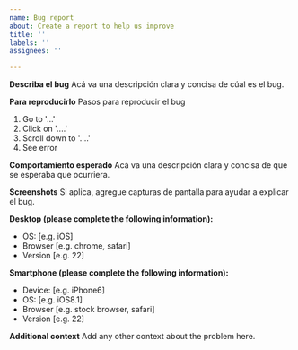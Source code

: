 ```yaml
---
name: Bug report
about: Create a report to help us improve
title: ''
labels: ''
assignees: ''

---
```


**Describa el bug**
Acá va una descripción clara y concisa de cúal es el bug.

**Para reproducirlo**
Pasos para reproducir el bug
1. Go to '...'
2. Click on '....'
3. Scroll down to '....'
4. See error

**Comportamiento esperado**
Acá va una descripción clara y concisa de que se esperaba que ocurriera.

**Screenshots**
Si aplica, agregue capturas de pantalla para ayudar a explicar el bug.

**Desktop (please complete the following information):**
 - OS: [e.g. iOS]
 - Browser [e.g. chrome, safari]
 - Version [e.g. 22]

**Smartphone (please complete the following information):**
 - Device: [e.g. iPhone6]
 - OS: [e.g. iOS8.1]
 - Browser [e.g. stock browser, safari]
 - Version [e.g. 22]

**Additional context**
Add any other context about the problem here.
